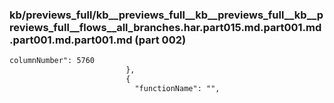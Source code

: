 ### kb/previews_full/kb__previews_full__kb__previews_full__kb__previews_full__flows__all_branches.har.part015.md.part001.md.part001.md.part001.md (part 002)

```md
columnNumber": 5760
                          },
                          {
                            "functionName": "",
         
```

```
